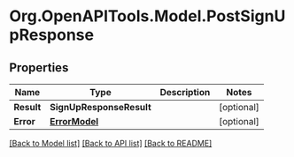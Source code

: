 # Org.OpenAPITools.Model.PostSignUpResponse
## Properties

Name | Type | Description | Notes
------------ | ------------- | ------------- | -------------
**Result** | **SignUpResponseResult** |  | [optional] 
**Error** | [**ErrorModel**](ErrorModel.md) |  | [optional] 

[[Back to Model list]](../README.md#documentation-for-models) [[Back to API list]](../README.md#documentation-for-api-endpoints) [[Back to README]](../README.md)

